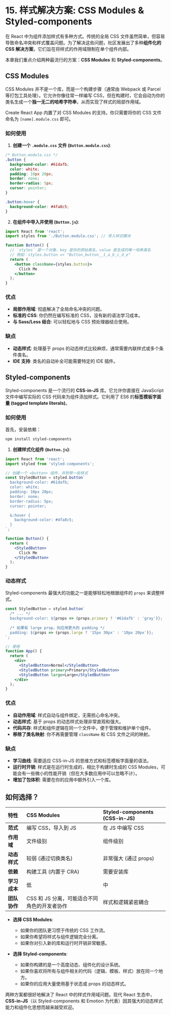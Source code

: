 # 15. 样式解决方案: CSS Modules & Styled-components

在 React 中为组件添加样式有多种方式。传统的全局 CSS 文件虽然简单，但容易导致命名冲突和样式覆盖问题。为了解决这些问题，社区发展出了多种**组件化的 CSS 解决方案**，它们旨在将样式的作用域限制在单个组件内部。

本章我们重点介绍两种最流行的方案：**CSS Modules** 和 **Styled-components**。

## CSS Modules

CSS Modules 并不是一个库，而是一个构建步骤（通常由 Webpack 或 Parcel 等打包工具处理）。它允许你像往常一样编写 CSS，但在构建时，它会自动为你的类名生成一个**独一无二的哈希字符串**，从而实现了样式的局部作用域。

Create React App 内置了对 CSS Modules 的支持。你只需要将你的 CSS 文件命名为 `[name].module.css` 即可。

### 如何使用

1.  **创建一个 `.module.css` 文件 (`Button.module.css`)**:

```css
/* Button.module.css */
.button {
  background-color: #61dafb;
  color: white;
  padding: 10px 20px;
  border: none;
  border-radius: 5px;
  cursor: pointer;
}

.button:hover {
  background-color: #4fa8c5;
}
```

2.  **在组件中导入并使用 (`Button.js`)**:

```jsx
import React from 'react';
import styles from './Button.module.css'; // 导入样式模块

function Button() {
  // `styles` 是一个对象，key 是你的原始类名，value 是生成的唯一哈希类名
  // 例如：styles.button => "Button_button__1_a_b_c_d_e"
  return (
    <button className={styles.button}>
      Click Me
    </button>
  );
}
```

### 优点
- **局部作用域**: 彻底解决了全局命名冲突的问题。
- **标准的 CSS**: 你仍然在编写标准的 CSS，没有新的语法学习成本。
- **与 Sass/Less 结合**: 可以轻松地与 CSS 预处理器结合使用。

### 缺点
- **动态样式**: 处理基于 props 的动态样式比较麻烦，通常需要内联样式或多个条件类名。
- **IDE 支持**: 类名的自动补全可能需要特定的 IDE 插件。

## Styled-components

Styled-components 是一个流行的 **CSS-in-JS** 库。它允许你直接在 JavaScript 文件中编写实际的 CSS 代码来为组件添加样式。它利用了 ES6 的**标签模板字面量 (tagged template literals)**。

### 如何使用

首先，安装依赖：
```bash
npm install styled-components
```

1.  **创建样式化组件 (`Button.js`)**:

```jsx
import React from 'react';
import styled from 'styled-components';

// 创建一个 <button> 组件，并附带一些样式
const StyledButton = styled.button`
  background-color: #61dafb;
  color: white;
  padding: 10px 20px;
  border: none;
  border-radius: 5px;
  cursor: pointer;

  &:hover {
    background-color: #4fa8c5;
  }
`;

function Button() {
  return (
    <StyledButton>
      Click Me
    </StyledButton>
  );
}
```

### 动态样式

Styled-components 最强大的功能之一是能够轻松地根据组件的 `props` 来调整样式。

```jsx
const StyledButton = styled.button`
  /* ... */
  background-color: ${props => (props.primary ? '#61dafb' : 'gray')};
  
  /* 如果有 large prop，则应用更大的 padding */
  padding: ${props => (props.large ? '15px 30px' : '10px 20px')};
`;

// 使用
function App() {
  return (
    <div>
      <StyledButton>Normal</StyledButton>
      <StyledButton primary>Primary</StyledButton>
      <StyledButton large>Large</StyledButton>
    </div>
  );
}
```

### 优点
- **自动作用域**: 样式自动与组件绑定，无需担心命名冲突。
- **动态样式**: 基于 props 的动态样式处理非常直观和强大。
- **代码共存**: 样式和组件逻辑在同一个文件中，便于管理和维护单个组件。
- **移除了类名映射**: 你不再需要管理 `className` 和 CSS 文件之间的映射。

### 缺点
- **学习曲线**: 需要适应 CSS-in-JS 的思维方式和标签模板字面量的语法。
- **运行时开销**: 样式是在运行时生成的，相比于构建时生成的 CSS Modules，可能会有一些微小的性能开销（但在大多数应用中可以忽略不计）。
- **增加了包体积**: 需要在你的应用中额外引入一个库。

## 如何选择？

| 特性 | CSS Modules | Styled-components (CSS-in-JS) |
| :--- | :--- | :--- |
| **范式** | 编写 CSS，导入到 JS | 在 JS 中编写 CSS |
| **作用域** | 文件级别 | 组件级别 |
| **动态样式** | 较弱 (通过切换类名) | 非常强大 (通过 props) |
| **依赖** | 构建工具 (内置于 CRA) | 需要安装库 |
| **学习成本** | 低 | 中 |
| **团队协作** | CSS 和 JS 分离，可能适合不同角色的开发者协作 | 样式和逻辑紧密耦合 |

- **选择 CSS Modules**:
    - 如果你的团队更习惯于传统的 CSS 工作流。
    - 如果你希望将样式与组件逻辑完全分离。
    - 如果你对引入新的库和运行时开销非常敏感。

- **选择 Styled-components**:
    - 如果你构建的是一个高度动态、组件化的设计系统。
    - 如果你喜欢将所有与组件相关的代码（逻辑、模板、样式）放在同一个地方。
    - 如果你的应用大量使用基于状态或 props 的动态样式。

两种方案都很好地解决了 React 中的样式作用域问题。现代 React 生态中，**CSS-in-JS**（以 Styled-components 和 Emotion 为代表）因其强大的动态样式能力和组件化思想而越来越受欢迎。 